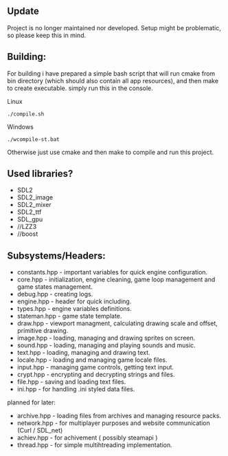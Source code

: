 ## Update

Project is no longer maintained nor developed. Setup might be problematic, so please keep this in mind.

## Building:

For building i have prepared a simple bash script that will run cmake from bin directory (which should also contain all app resources), and then make to create executable. simply run this in the console.

Linux

```
./compile.sh
```

Windows

```
./wcompile-st.bat
```

Otherwise just use cmake and then make to compile and run this project.

## Used libraries?

- SDL2
- SDL2_image
- SDL2_mixer
- SDL2_ttf
- SDL_gpu
- //LZZ3
- //boost

## Subsystems/Headers:

- constants.hpp - important variables for quick engine configuration.
- core.hpp - initialization, engine cleaning, game loop management and game states management.
- debug.hpp - creating logs.
- engine.hpp - header for quick including.
- types.hpp - engine variables definitions.
- stateman.hpp - game state template.
- draw.hpp - viewport managment, calculating drawing scale and offset, primitive drawing.
- image.hpp - loading, managing and drawing sprites on screen.
- sound.hpp - loading, managing and playing sounds and music.
- text.hpp - loading, managing and drawing text.
- locale.hpp - loading and managing game locale files.
- input.hpp - managing game controls, getting text input.
- crypt.hpp - encrypting and decrypting strings and files.
- file.hpp - saving and loading text files.
- ini.hpp - for handling .ini styled data files.

planned for later:

- archive.hpp - loading files from archives and managing resource packs.
- network.hpp - for multiplayer purposes and website communication (Curl / SDL_net)
- achiev.hpp - for achivement ( possibly steamapi )
- thread.hpp - for simple multihtreading implementation.
